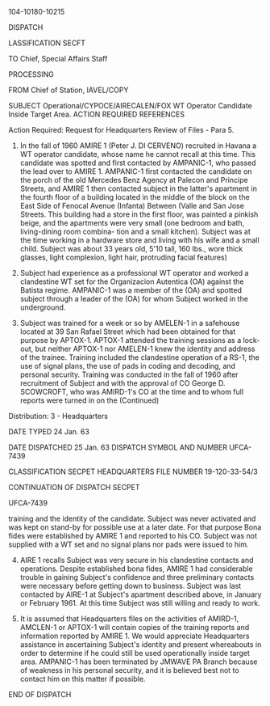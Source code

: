 104-10180-10215

DISPATCH

LASSIFICATION
SECFT

TO
Chief, Special Affairs Staff

PROCESSING

FROM
Chief of Station, IAVEL/COPY

SUBJECT
Operational/CYPOCE/AIRECALEN/FOX
WT Operator Candidate Inside Target Area.
ACTION REQUIRED REFERENCES

Action Required: Request for Headquarters Review of Files - Para 5.

1. In the fall of 1960 AMIRE 1 (Peter J. DI CERVENO)
recruited in Havana a WT operator candidate, whose name he
cannot recall at this time. This candidate was spotted and
first contacted by AMPANIC-1, who passed the lead over to
AMIRE 1. AMPANIC-1 first contacted the candidate on the porch
of the old Mercedes Benz Agency at Palecon and Principe Streets,
and AMIRE 1 then contacted subject in the latter's apartment in
the fourth floor of a building located in the middle of the block on the East Side of Fenocal Avenue (Infanta) Between (Valle
and San Jose Streets. This building had a store in the first
floor, was painted a pinkish beige, and the apartments were
very small (one bedroom and bath, living-dining room combina-
tion and a small kitchen). Subject was at the time working in
a hardware store and living with his wife and a small child.
Subject was about 33 years old, 5'10 tall, 160 lbs., wore thick
glasses, light complexion, light hair, protruding facial features)

2. Subject had experience as a professional WT operator
and worked a clandestine WT set for the Organizacion Autentica
(OA) against the Batista regime. AMPANIC-1 was a member of the
(OA) and spotted subject through a leader of the (OA) for whom
Subject worked in the underground.

3. Subject was trained for a week or so by AMELEN-1 in a
safehouse located at 39 San Rafael Street which had been obtained
for that purpose by APTOX-1. APTOX-1 attended the training
sessions as a lock-out, but neither APTOX-1 nor AMELEN-1 knew
the identity and address of the trainee. Training included the
clandestine operation of a RS-1, the use of signal plans, the use
of pads in coding and decoding, and personal security. Training
was conducted in the fall of 1960 after recruitment of Subject
and with the approval of CO George D. SCOWCROFT, who was AMIRD-1's
CO at the time and to whom full reports were turned in on the
(Continued)

Distribution:
3 - Headquarters

DATE TYPED
24 Jan. 63

DATE DISPATCHED
25 Jan. 63
DISPATCH SYMBOL AND NUMBER
UFCA-7439

CLASSIFICATION
SECPET
HEADQUARTERS FILE NUMBER
19-120-33-54/3

CONTINUATION OF
DISPATCH
SECPET

UFCA-7439

training and the identity of the candidate. Subject was never
activated and was kept on stand-by for possible use at a later
date. For that purpose Bona fides were established by AMIRE 1
and reported to his CO. Subject was not supplied with a WT set
and no signal plans nor pads were issued to him.

4. AIRE 1 recalls Subject was very secure in his clandestine
contacts and operations. Despite established bona fides, AMIRE 1
had considerable trouble in gaining Subject's confidence and
three preliminary contacts were necessary before getting down to
business. Subject was last contacted by AIRE-1 at Subject's
apartment described above, in January or February 1961. At
this time Subject was still willing and ready to work.

5. It is assumed that Headquarters files on the activities of
AMIRD-1, AMCLEN-1 or APTOX-1 will contain copies of the training
reports and information reported by AMIRE 1. We would appreciate
Headquarters assistance in ascertaining Subject's identity and
present whereabouts in order to determine if he could still be
used operationally inside target area. AMPANIC-1 has been
terminated by JMWAVE PA Branch because of weakness in his personal
security, and it is believed best not to contact him on this
matter if possible.

END OF DISPATCH
